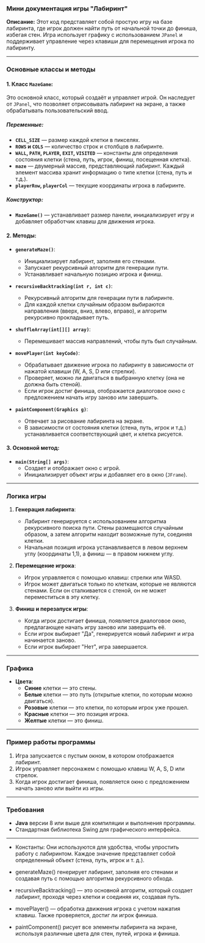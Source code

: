 

### Мини документация игры "Лабиринт"

**Описание:**
Этот код представляет собой простую игру на базе лабиринта, где игрок должен найти путь от начальной точки до финиша, избегая стен. Игра использует графику с использованием `JPanel` и поддерживает управление через клавиши для перемещения игрока по лабиринту.

---

### Основные классы и методы

#### 1. **Класс `MazeGame`**:
Это основной класс, который создаёт и управляет игрой. Он наследует от `JPanel`, что позволяет отрисовывать лабиринт на экране, а также обрабатывать пользовательский ввод.

##### Переменные:
- **`CELL_SIZE`** — размер каждой клетки в пикселях.
- **`ROWS` и `COLS`** — количество строк и столбцов в лабиринте.
- **`WALL`, `PATH`, `PLAYER`, `EXIT`, `VISITED`** — константы для определения состояния клетки (стена, путь, игрок, финиш, посещенная клетка).
- **`maze`** — двумерный массив, представляющий лабиринт. Каждый элемент массива хранит информацию о типе клетки (стена, путь и т.д.).
- **`playerRow`, `playerCol`** — текущие координаты игрока в лабиринте.

##### Конструктор:
- **`MazeGame()`** — устанавливает размер панели, инициализирует игру и добавляет обработчик клавиш для движения игрока.

#### 2. **Методы:**

- **`generateMaze()`**:
  - Инициализирует лабиринт, заполняя его стенами.
  - Запускает рекурсивный алгоритм для генерации пути.
  - Устанавливает начальную позицию игрока и финиш.

- **`recursiveBacktracking(int r, int c)`**:
  - Рекурсивный алгоритм для генерации пути в лабиринте.
  - Для каждой клетки случайным образом выбираются направления (вверх, вниз, влево, вправо), и алгоритм рекурсивно прокладывает путь.

- **`shuffleArray(int[][] array)`**:
  - Перемешивает массив направлений, чтобы путь был случайным.
  
- **`movePlayer(int keyCode)`**:
  - Обрабатывает движение игрока по лабиринту в зависимости от нажатой клавиши (W, A, S, D или стрелки).
  - Проверяет, можно ли двигаться в выбранную клетку (она не должна быть стеной).
  - Если игрок достиг финиша, отображается диалоговое окно с предложением начать игру заново или завершить.

- **`paintComponent(Graphics g)`**:
  - Отвечает за рисование лабиринта на экране.
  - В зависимости от состояния клетки (стена, путь, игрок и т.д.) устанавливается соответствующий цвет, и клетка рисуется.

#### 3. **Основной метод:**

- **`main(String[] args)`**:
  - Создает и отображает окно с игрой.
  - Инициализирует объект игры и добавляет его в окно (`JFrame`).

---

### Логика игры

1. **Генерация лабиринта**:
   - Лабиринт генерируется с использованием алгоритма рекурсивного поиска пути. Стены размещаются случайным образом, а затем алгоритм находит возможные пути, соединяя клетки.
   - Начальная позиция игрока устанавливается в левом верхнем углу (координаты 1,1), а финиш — в правом нижнем углу.

2. **Перемещение игрока**:
   - Игрок управляется с помощью клавиш: стрелки или WASD.
   - Игрок может двигаться только по клеткам, которые не являются стенами. Если он сталкивается с стеной, он не может переместиться в эту клетку.
   
3. **Финиш и перезапуск игры**:
   - Когда игрок достигает финиша, появляется диалоговое окно, предлагающее начать игру заново или завершить её.
   - Если игрок выбирает "Да", генерируется новый лабиринт и игра начинается заново.
   - Если игрок выбирает "Нет", игра завершается.

---

### Графика

- **Цвета**:
  - **Синие** клетки — это стены.
  - **Белые** клетки — это путь (открытые клетки, по которым можно двигаться).
  - **Розовые** клетки — это клетки, по которым игрок уже прошел.
  - **Красные** клетки — это позиция игрока.
  - **Желтые** клетки — это финиш.

---

### Пример работы программы

1. Игра запускается с пустым окном, в котором отображается лабиринт.
2. Игрок управляет персонажем с помощью клавиш W, A, S, D или стрелок.
3. Когда игрок достигает финиша, появляется окно с предложением начать заново или выйти из игры.

---

### Требования

- **Java** версии 8 или выше для компиляции и выполнения программы.
- Стандартная библиотека Swing для графического интерфейса.

---

* Константы: Они используются для удобства, чтобы упростить работу с лабиринтом. Каждое значение представляет собой определенный объект (стена, путь, игрок и т. д.).

* generateMaze() генерирует лабиринт, заполняя его стенами и создавая путь с помощью алгоритма рекурсивного обхода.

* recursiveBacktracking() — это основной алгоритм, который создает лабиринт, проходя через клетки и соединяя их, создавая путь.

* movePlayer() — обработка движения игрока с учетом нажатия клавиш. Также проверяется, достиг ли игрок финиша.

* paintComponent() рисует все элементы лабиринта на экране, используя различные цвета для стен, путей, игрока и финиша.
